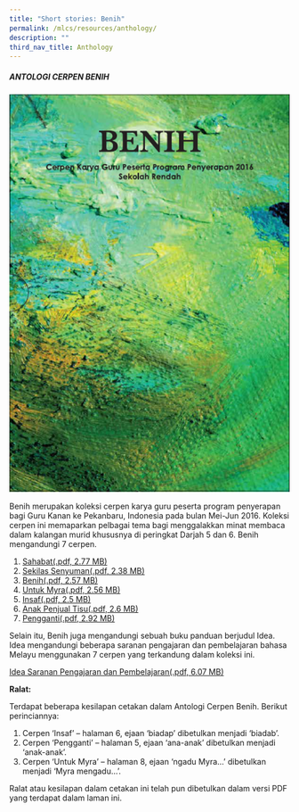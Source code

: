 ```yaml
---
title: "Short stories: Benih"
permalink: /mlcs/resources/anthology/
description: ""
third_nav_title: Anthology
---
```

##### ANTOLOGI CERPEN BENIH  

![Benih](/images/benih.png)

Benih merupakan koleksi cerpen karya guru peserta program penyerapan bagi Guru Kanan ke Pekanbaru, Indonesia pada bulan Mei-Jun 2016. Koleksi cerpen ini memaparkan pelbagai tema bagi menggalakkan minat membaca dalam kalangan murid khususnya di peringkat Darjah 5 dan 6. Benih mengandungi 7 cerpen.

1.  [Sahabat(.pdf, 2.77 MB)](/files/1-sahabat.pdf)
2.  [Sekilas Senyuman(.pdf, 2.38 MB)](/files/2-sekilas.pdf)
3.  [Benih(.pdf, 2.57 MB)](/files/3-benih.pdf)
4.  [Untuk Myra(.pdf, 2.56 MB)](/files/4-untuk_myra-r2.pdf)
5.  [Insaf(.pdf, 2.5 MB)](/files/5-insaf-r2.pdf)
6.  [Anak Penjual Tisu(.pdf, 2.6 MB)](/files/6-anakpenjualtisu.pdf)
7.  [Pengganti(.pdf, 2.92 MB)](/files/7-pengganti-r2.pdf)

Selain itu, Benih juga mengandungi sebuah buku panduan berjudul Idea. Idea mengandungi beberapa saranan pengajaran dan pembelajaran bahasa Melayu menggunakan 7 cerpen yang terkandung dalam koleksi ini.

[Idea Saranan Pengajaran dan Pembelajaran(.pdf, 6.07 MB)](https://academyofsingaporeteachers.moe.edu.sg/docs/librariesprovider6/resources-files/short-stories-benih/8-idea_saranan_pengajaran.pdf?sfvrsn=d5a9d7d5_2 "Idea Saranan Pengajaran dan Pembelajaran")

**Ralat:**

Terdapat beberapa kesilapan cetakan dalam Antologi Cerpen Benih. Berikut perinciannya:

1.  Cerpen ‘Insaf’ – halaman 6, ejaan ‘biadap’ dibetulkan menjadi ‘biadab’.
2.  Cerpen ‘Pengganti’ – halaman 5, ejaan ‘ana-anak’ dibetulkan menjadi ‘anak-anak’.
3.  Cerpen ‘Untuk Myra’ – halaman 8, ejaan ‘ngadu Myra…’ dibetulkan menjadi ‘Myra mengadu…’.

Ralat atau kesilapan dalam cetakan ini telah pun dibetulkan dalam versi PDF yang terdapat dalam laman ini.